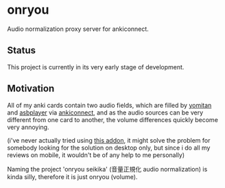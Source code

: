 # onryou

Audio normalization proxy server for ankiconnect.

## Status

This project is currently in its very early stage of development.

## Motivation

All of my anki cards contain two audio fields, which are filled by
[yomitan](https://github.com/yomidevs/yomitan) and
[asbplayer](https://github.com/killergerbah/asbplayer) via
[ankiconnect](https://foosoft.net/projects/anki-connect/), and as the audio
sources can be very different from one card to another, the volume differences
quickly become very annoying.

(i've never actually tried using
[this addon](https://ankiweb.net/shared/info/2123044452), it might solve
the problem for somebody looking for the solution on desktop only, but since
i do all my reviews on mobile, it wouldn't be of any help to me personally)

Naming the project 'onryou seikika' (音量正規化 audio normalization) is
kinda silly, therefore it is just onryou (volume).
